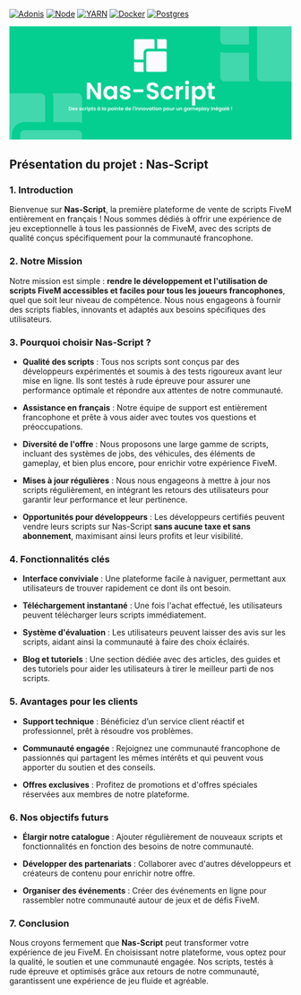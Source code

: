 [![Adonis](https://img.shields.io/badge/adonisjs-3A33D1?style=for-the-badge&logo=adonisjs&logoColor=white)](https://adonisjs.com/)
[![Node](https://img.shields.io/badge/Node.js-339933?style=for-the-badge&logo=nodedotjs&logoColor=white)](https://nodejs.org/en/)
[![YARN](https://img.shields.io/badge/Yarn-2C8EBB?style=for-the-badge&logo=yarn&logoColor=white)](https://yarnpkg.com/)
[![Docker](https://img.shields.io/badge/Docker-2CA5E0?style=for-the-badge&logo=docker&logoColor=white)](https://www.docker.com/)
[![Postgres](https://img.shields.io/badge/Postgres-07405E?style=for-the-badge&logo=sqlite&logoColor=white)](https://www.postgresql.org/)

[![NotyBot banner](https://raw.githubusercontent.com/nas-script/.github/main/assets/banner-rounded.svg)](https://google.fr)

## Présentation du projet : **Nas-Script**

### 1. **Introduction**

Bienvenue sur **Nas-Script**, la première plateforme de vente de scripts FiveM entièrement en français ! Nous sommes dédiés à offrir une expérience de jeu exceptionnelle à tous les passionnés de FiveM, avec des scripts de qualité conçus spécifiquement pour la communauté francophone.

### 2. **Notre Mission**

Notre mission est simple : **rendre le développement et l'utilisation de scripts FiveM accessibles et faciles pour tous les joueurs francophones**, quel que soit leur niveau de compétence. Nous nous engageons à fournir des scripts fiables, innovants et adaptés aux besoins spécifiques des utilisateurs.

### 3. **Pourquoi choisir Nas-Script ?**

- **Qualité des scripts** : Tous nos scripts sont conçus par des développeurs expérimentés et soumis à des tests rigoureux avant leur mise en ligne. Ils sont testés à rude épreuve pour assurer une performance optimale et répondre aux attentes de notre communauté.

- **Assistance en français** : Notre équipe de support est entièrement francophone et prête à vous aider avec toutes vos questions et préoccupations.

- **Diversité de l'offre** : Nous proposons une large gamme de scripts, incluant des systèmes de jobs, des véhicules, des éléments de gameplay, et bien plus encore, pour enrichir votre expérience FiveM.

- **Mises à jour régulières** : Nous nous engageons à mettre à jour nos scripts régulièrement, en intégrant les retours des utilisateurs pour garantir leur performance et leur pertinence.

- **Opportunités pour développeurs** : Les développeurs certifiés peuvent vendre leurs scripts sur Nas-Script
  **sans aucune taxe et sans abonnement**, maximisant ainsi leurs profits et leur visibilité.

### 4. **Fonctionnalités clés**

- **Interface conviviale** : Une plateforme facile à naviguer, permettant aux utilisateurs de trouver rapidement ce dont ils ont besoin.

- **Téléchargement instantané** : Une fois l'achat effectué, les utilisateurs peuvent télécharger leurs scripts immédiatement.

- **Système d'évaluation** : Les utilisateurs peuvent laisser des avis sur les scripts, aidant ainsi la communauté à faire des choix éclairés.

- **Blog et tutoriels** : Une section dédiée avec des articles, des guides et des tutoriels pour aider les utilisateurs à tirer le meilleur parti de nos scripts.

### 5. **Avantages pour les clients**

- **Support technique** : Bénéficiez d’un service client réactif et professionnel, prêt à résoudre vos problèmes.

- **Communauté engagée** : Rejoignez une communauté francophone de passionnés qui partagent les mêmes intérêts et qui peuvent vous apporter du soutien et des conseils.

- **Offres exclusives** : Profitez de promotions et d'offres spéciales réservées aux membres de notre plateforme.

### 6. **Nos objectifs futurs**

- **Élargir notre catalogue** : Ajouter régulièrement de nouveaux scripts et fonctionnalités en fonction des besoins de notre communauté.

- **Développer des partenariats** : Collaborer avec d'autres développeurs et créateurs de contenu pour enrichir notre offre.

- **Organiser des événements** : Créer des événements en ligne pour rassembler notre communauté autour de jeux et de défis FiveM.

### 7. **Conclusion**

Nous croyons fermement que **Nas-Script** peut transformer votre expérience de jeu FiveM. En choisissant notre plateforme, vous optez pour la qualité, le soutien et une communauté engagée. Nos scripts, testés à rude épreuve et optimisés grâce aux retours de notre communauté, garantissent une expérience de jeu fluide et agréable.
